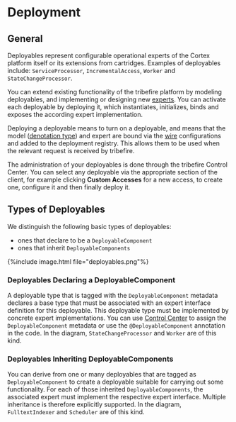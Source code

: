 # Deployment

## General
Deployables represent configurable operational experts of the Cortex platform itself or its extensions from cartridges. Examples of deployables include: `ServiceProcessor`, `IncrementalAccess`, `Worker` and `StateChangeProcessor`.

You can extend existing functionality of the tribefire platform by modeling deployables, and implementing or designing new <a href="#" data-toggle="tooltip" data-original-title="{{site.data.glossary.expert_type}}">experts</a>. You can activate each deployable by deploying it, which instantiates, initializes, binds and exposes the according expert implementation.

Deploying a deployable means to turn on a deployable, and means that the model (<a href="#" data-toggle="tooltip" data-original-title="{{site.data.glossary.denotation_type}}">denotation type</a>) and expert are bound via the <a href="#" data-toggle="tooltip" data-original-title="{{site.data.glossary.wire}}">wire</a> configurations and added to the deployment registry. This allows them to be used when the relevant request is received by tribefire.

The administration of your deployables is done through the tribefire Control Center. You can select any deployable via the appropriate section of the client, for example clicking **Custom Accesses** for a new access, to create one, configure it and then finally deploy it.

## Types of Deployables
We distinguish the following basic types of deployables:
* ones that declare to be a `DeployableComponent`
* ones that inherit `DeployableComponents`

{%include image.html file="deployables.png"%}

### Deployables Declaring a DeployableComponent
A deployable type that is tagged with the `DeployableComponent` metadata declares a base type that must be associated with an expert interface definition for this deployable. This deployable type must be implemented by concrete expert implementations. You can use <a href="#" data-toggle="tooltip" data-original-title="{{site.data.glossary.control_center}}">Control Center</a> to assign the `DeployableComponent` metadata or use the `@DeployableComponent` annotation in the code. In the diagram, `StateChangeProcessor` and `Worker` are of this kind.

### Deployables Inheriting DeployableComponents
You can derive from one or many deployables that are tagged as `DeployableComponent` to create a deployable suitable for carrying out some functionality. For each of those inherited `DeployableComponents`, the associated expert must implement the respective expert interface. Multiple inheritance is therefore explicitly supported. In the diagram, `FulltextIndexer` and `Scheduler` are of this kind.
